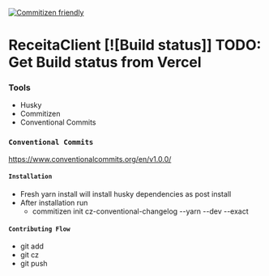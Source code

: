 [![Commitizen friendly](https://img.shields.io/badge/commitizen-friendly-brightgreen.svg)](http://commitizen.github.io/cz-cli/)

# ReceitaClient [![Build status]] TODO: Get Build status from Vercel

### Tools

- Husky
- Commitizen
- Conventional Commits

### `Conventional Commits`

https://www.conventionalcommits.org/en/v1.0.0/

#### `Installation`

- Fresh yarn install will install husky dependencies as post install
- After installation run
  - commitizen init cz-conventional-changelog --yarn --dev --exact

#### `Contributing Flow`

- git add
- git cz
- git push
